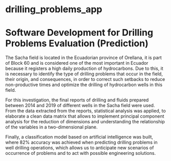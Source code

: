 # drilling_problems_app
# Software Development for Drilling Problems Evaluation (Prediction)
The Sacha field is located in the Ecuadorian province of Orellana, it is part of Block 60 and is considered one of the most important in Ecuador 
because it registers a high daily production of hydrocarbons. Due to this, it is necessary to identify the type of drilling problems that occur 
in the field, their origin, and consequences, in order to correct such setbacks to reduce non-productive times and optimize the drilling of hydrocarbon wells in this field.

For this investigation, the final reports of drilling and fluids prepared between 2014 and 2019 of different wells in the Sacha field were used. 
From the data extracted from the reports, statistical analysis was applied, to elaborate a clean data matrix that allows to implement principal component analysis for the 
reduction of dimensions and understanding the relationship of the variables in a two-dimensional plane.

Finally, a classification model based on artificial intelligence was built, where 82% accuracy was achieved when predicting drilling problems in well drilling operations, 
which allows us to anticipate new scenarios of occurrence of problems and to act with possible engineering solutions.

